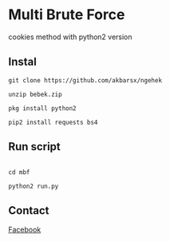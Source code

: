 # Multi Brute Force



cookies method with python2 version

## Instal
```
git clone https://github.com/akbarsx/ngehek

unzip bebek.zip

pkg install python2

pip2 install requests bs4

```



## Run script

```

cd mbf

python2 run.py

```



## Contact

[Facebook](https://www.facebook.com/hgfhxfhgaswh)
